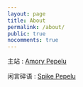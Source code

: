 ```yaml
---
layout: page
title: About
permalink: /about/
public: true
nocomments: true
---
```



主站 : [Amory Pepelu](https://amorypepelu.github.io "Title") 

闲言碎语 : [Spike Pepelu](https://SpikePepelu.github.io "Title") 